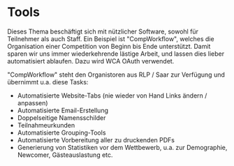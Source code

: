 # Tools

Dieses Thema beschäftigt sich mit nützlicher Software, sowohl für Teilnehmer als auch Staff. Ein Beispiel ist "CompWorkflow", welches die Organisation einer Competition von Beginn bis Ende unterstützt. Damit sparen wir uns immer wiederkehrende lästige Arbeit, und lassen dies lieber automatisiert ablaufen. Dazu wird WCA OAuth verwendet.

"CompWorkflow" steht den Organistoren aus RLP / Saar zur Verfügung und übernimmt u.a. diese Tasks:

- Automatisierte Website-Tabs (nie wieder von Hand Links ändern / anpassen)
- Automatisierte Email-Erstellung
- Doppelseitige Namensschilder
- Teilnahmeurkunden
- Automatisierte Grouping-Tools
- Automatisierte Vorbereitung aller zu druckenden PDFs
- Generierung von Statistiken vor dem Wettbewerb, u.a. zur Demographie, Newcomer, Gästeauslastung etc.

<script async data-id="101473933" src="//static.getclicky.com/js"></script>
